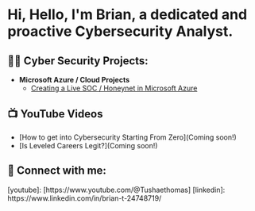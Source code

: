 <h1>Hi, Hello, I'm Brian, a dedicated and proactive Cybersecurity Analyst.</h1>

<h2>👨‍💻 Cyber Security Projects:</h2>

- <b>Microsoft Azure / Cloud Projects</b>
  - [Creating a Live SOC / Honeynet in Microsoft Azure](https://github.com/TushaeBXN/Cloud-SOC)

<h2>📺 YouTube Videos</h2>

- [How to get into Cybersecurity Starting From Zero](Coming soon!)
- [Is Leveled Careers Legit?](Coming soon!)

<h2> 🤳 Connect with me:</h2>
[youtube]: [https://www.youtube.com/@Tushaethomas]
[linkedin]: https://www.linkedin.com/in/brian-t-24748719/

<!--
**BrianThomas/BrianThomas** is a ✨ _special_ ✨ repository because its `README.md` (this file) appears on your GitHub profile.

Here are some ideas to get you started:

- 🔭 I’m currently working on: Improving my portfolio and overall skills in tech
- 🌱 I’m currently learning: Automation/AI implementation for a SOC
- 👯 I’m looking to collaborate on: All sorts of projects small or big
- 🤔 I’m looking for help with: Finding like minded cool tech people 
- 💬 Ask me about: Send a message I go you
- 📫 How to reach me: Hit my socail's
- 😄 Pronouns: He/Him
- ⚡ Fun fact: I enjoy creating music and making wine from muscadine grapes
-->
